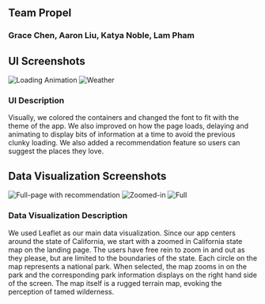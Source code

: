 ## Team Propel
### Grace Chen, Aaron Liu, Katya Noble, Lam Pham

## UI Screenshots
![Loading Animation](https://i.imgur.com/piyNSAU.png)
![Weather](https://i.imgur.com/53zUk1t.jpg)

### UI Description
Visually, we colored the containers and changed the font to fit with the theme of the app. We also improved on how the page loads, delaying and animating to display bits of information at a time to avoid the previous clunky loading. We also added a recommendation feature so users can suggest the places they love.

## Data Visualization Screenshots
![Full-page with recommendation](https://i.imgur.com/QGSZ8Mj.png)
![Zoomed-in](https://i.imgur.com/E7Lkzg1.png)
![Full](https://i.imgur.com/YAQxIEu.png)

### Data Visualization Description
We used Leaflet as our main data visualization. Since our app centers around the state of California, we start with a zoomed in California state map on the landing page. The users have free rein to zoom in and out as they please, but are limited to the boundaries of the state. Each circle on the map represents a national park. When selected, the map zooms in on the  park and the corresponding park information displays on the right hand side of the screen. The map itself is a rugged terrain map, evoking the perception of tamed wilderness.
